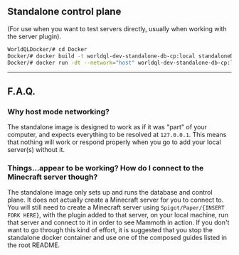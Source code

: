 ## Standalone control plane
(For use when you want to test servers directly, usually when working with the server plugin).
```bash
WorldQLDocker/# cd Docker 
Docker/# docker build -t worldql-dev-standalone-db-cp:local standaloneDBControlPlane.dockerfile
Docker/# docker run -dt --network="host" worldql-dev-standalone-db-cp:local
```

---

## F.A.Q.
### Why host mode networking?
The standalone image is designed to work as if it was "part" of your computer, and expects everything to be resolved at `127.0.0.1`.  This means that nothing will work or respond properly when you go to add your local server(s) without it.

### Things...appear to be working?  How do I connect to the Minecraft server though?
The standalone image only sets up and runs the database and control plane.  It does not actually create a Minecraft server for you to connect to.  You will still need to create a Minecraft server using `Spigot/Paper/{INSERT FORK HERE}`, with the plugin added to that server, on your local machine, run that server and connect to it in order to see Mammoth in action.  If you don't want to go through this kind of effort, it is suggested that you stop the standalone docker container and use one of the composed guides listed in the root README.
